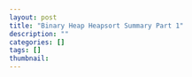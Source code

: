 ```yaml
---
layout: post
title: "Binary Heap Heapsort Summary Part 1"
description: ""
categories: []
tags: []
thumbnail: 
---
```

